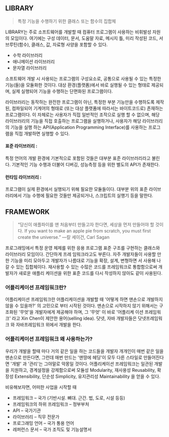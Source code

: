## LIBRARY
>특정 기능을 수행하기 위한 클래스 또는 함수의 집합체
LIBRARY는 주로 소프트웨어를 개발할 때 컴퓨터 프로그램이 사용하는 비휘발성 자원의 모임이다. 여기에는 구성 데이터, 문서, 도움말 자료, 메시지 틀, 미리 작성된 코드, 서브루틴(함수), 클래스, 값, 자료형 사양을 포함할 수 있다. 

- 수학 라이브러리 
- 애니메이션 라이브러리 
- 문자열 라이브러리
소프트웨어 개발 시 사용되는 프로그램의 구성요소로, 공통으로 사용될 수 있는 특정한 기능(들)을 모듈화한 것이다. 대상 환경(플랫폼)에서 바로 실행될 수 있는 형태로 제공되며, 실제 실행되어 기능을 수행하는 단편화된 프로그램이다.
라이브러리는 동작하는 완전한 프로그램이 아닌, 특정한 부분 기능만을 수행하도록 제작된, 컴파일되어 기계어의 형태로 (또는 대상 플랫폼에 따라서는 바이트코드로) 존재하는 프로그램이다. 이 자체로는 사용자가 직접 일반적인 조작으로 실행 할 수 없으며, 해당 라이브러리의 기능을 직접 호출하는 프로그램을 실행하거나, 사용자가 해당 라이브러리의 기능을 실행 하는 API(Application Programming Interface)를 사용하는 프로그램을 직접 개발하면 실행할 수 있다.
#### 표준 라이브러리 : 
특정 언어의 개발 환경에 기본적으로 포함된 것들은 대부분 표준 라이브러리라고 불린다. 기본적인 기능 수행과 더불어 디버깅, 성능측정 등을 위한 별도의 API가 존재한다.
#### 런타임 라이브러리 : 
프로그램이 실제 환경에서 실행되기 위해 필요한 모듈들이다. 대부분 위의 표준 라이브러리에서 기능 수행에 필요한 것들만 제공되거나, 스크립트의 실행기 등을 말한다.
## FRAMEWORK
>“당신이 애플파이를 맨 처음부터 만들고자 한다면, 세상을 먼저 만들어야 할 것이다. If you want to make an apple pie from scratch, you must first create the universe.” —칼 세이건, Carl Sagan
프로그래밍에서 특정 운영 체제를 위한 응용 프로그램 표준 구조를 구현하는 클래스와 라이브러리 모임이다. 간단하게 프레 임워크라고도 부른다. 자주 개발자들이 사용할 만한 기능을 미리 모아두고 개발자가 나름대로 기능을 확장, 설계, 변형하면 서 사용해 나갈 수 있는 집합체이다. 재사용할 수 있는 수많은 코드를 프레임워크로 통합함으로써 개발자가 새로운 애플리 케이션을 위한 표준 코드를 다시 작성하지 않아도 같이 사용된다.### 어플리케이션 프레임워크란?어플리케이션 프레임워크란 어플리케이션을 개발할 때 '어떻게 하면 맨손으로 개발하지 않을 수 있을까?' 의 고민으로 부터 시작된 것이다. 맨손으로 시작하지 않기 위해서는 구조화된 '무엇'을 개발자에게 제공해야 하며, 그 '무엇' 이 바로 '어플리케 이션 프레임워크' 라고 Xin Chen이 제안한 용어(selling idea). 닷넷, 자바 개발자들은 닷넷프레임워크 와 자바프레임워크 위에서 개발을 한다.###    어플리케이션 프레임워크 왜 사용하는가?
우리가 개발을 할때 마다 거의 같은 일을 하는 코드들을 개발자 개개인이 매번 같은 일을 맨손으로 만든다면, 그런데 매번 만드는 '맨땅에 헤딩'이 모두 다른 스타일로 만들어진다면 '개발' 과 '관리'는 그야말로 악몽일 것이다.어플리케이션 프레임워크는 일관된 개발을 지원하고, 경계설정을 강제함으로써 모듈성 Modularity, 재사용성 Reusability, 확장성 Extensibility, 단순성 Simplicity, 유지관리성 Maintainability 을 얻을 수 있다.
비유해보자면, 어떠한 사업을 시작할 때
- 프레임워크 – 국가 (기반시설. 뼈대. 근간. 법, 도로, 시설 등등) 
- 프레임워크의 하위 프레임워크 – 정부부처- API – 국가기관- 라이브러리 – 직무 전문가- 프로그래밍 언어 – 국가 통용 언어- 레퍼런스 문서 – 국가 조직도 및 기능설명서
